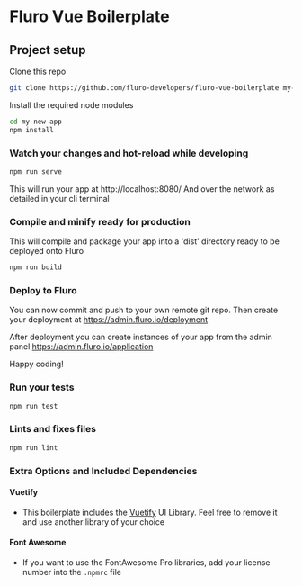 # Fluro Vue Boilerplate

## Project setup
Clone this repo

```bash
git clone https://github.com/fluro-developers/fluro-vue-boilerplate my-new-app
```

Install the required node modules

```bash
cd my-new-app
npm install
```

### Watch your changes and hot-reload while developing

```bash
npm run serve
```
This will run your app at http://localhost:8080/ 
And over the network as detailed in your cli terminal


### Compile and minify ready for production
This will compile and package your app into a 'dist' directory ready to be deployed onto Fluro

```bash
npm run build
```

### Deploy to Fluro
You can now commit and push to your own remote git repo. 
Then create your deployment at https://admin.fluro.io/deployment

After deployment you can create instances of your app from
the admin panel
https://admin.fluro.io/application

Happy coding!




### Run your tests

```bash
npm run test
```

### Lints and fixes files
```bash
npm run lint
```


### Extra Options and Included Dependencies


#### Vuetify
- This boilerplate includes the [Vuetify](https://vuetifyjs.com/en/getting-started/quick-start) UI Library. Feel free to remove it and use another library of your choice

#### Font Awesome
- If you want to use the FontAwesome Pro libraries, add your license number into the `.npmrc` file 


